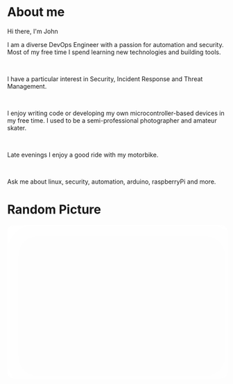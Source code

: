 <!-- ---
Title: Ansible Split Variable
clearReading: true
autoThumbnailImage: yes
categories: [Software, Ansible, Quick-Tip]
comments: true
date: 2021-10-11
disqusIdentifier: fdsF34ff34
showDate: true
showPagination: true
showSocial: true
showTags: true
summary: "Quick Tip on spliting variables in ansible"
tags: [Software, Ansible, Quick-Tip]
thumbnailImage: ansible-split.jpeg
thumbnailImagePosition: left

--- -->

<html>
  <head>
  </head>
<body>

<p>

# About me

Hi there, I'm John

I am a diverse DevOps Engineer with a passion for automation and security.
Most of my free time I spend learning new technologies and building tools.

<br>

I have a particular interest in Security, Incident Response and Threat Management.

<br>

I enjoy writing code or developing my own microcontroller-based devices in my free time.
I used to be a semi-professional photographer and amateur skater.

<br>

Late evenings I enjoy a good ride with my motorbike.

<br>

Ask me about linux, security, automation, arduino, raspberryPi and more.

# Random Picture

<!Doctype>
<html>
<head>
  <style>
    .img {
        width: 100%;
        height: 350px;
        display: block;
        margin-left: auto;
        margin-right: auto;
        border:2px solid #fff;
        background: url(https://picsum.photos/768/350) no-repeat;
        -moz-box-shadow: inset 10px 10px 10px #fff;
        -webkit-box-shadow: inset 10px 10px 60px #fff;
        box-shadow: inset 10px 10px 60px #fff;
        -moz-border-radius:25px;
        border-radius:15px;
    }

  </style>
</head>
<body>
  <div class="img"></div>
</body>
</html>
